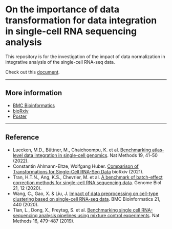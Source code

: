 # On the importance of data transformation for data integration in single-cell RNA sequencing analysis

This repository is for the investigation of the impact of data normalization in integrative analysis of the single-cell RNA-seq data.

Check out this [document](https://iron-lion.github.io/scRNAseq-preprocessing-impact-doc/chapters/intro/intro.html).

----
## More information
* [BMC Bioinformatics](https://doi.org/10.1186/s12859-024-05788-5)
* [bioRxiv](https://doi.org/10.1101/2022.07.19.500522)
* [Poster](https://github.com/iron-lion/scRNAseq-preprocessing-impact/blob/main/figures/06_22_poster.png)


----
## Reference
 - Luecken, M.D., Büttner, M., Chaichoompu, K. et al. [Benchmarking atlas-level data integration in single-cell genomics](https://doi.org/10.1038/s41592-021-01336-8). Nat Methods 19, 41–50 (2022). 
 - Constantin Ahlmann-Eltze, Wolfgang Huber. [Comparison of Transformations for Single-Cell RNA-Seq Data](https://doi.org/10.1101/2021.06.24.449781) bioRxiv (2021).
 - Tran, H.T.N., Ang, K.S., Chevrier, M. et al. [A benchmark of batch-effect correction methods for single-cell RNA sequencing data](https://doi.org/10.1186/s13059-019-1850-9). Genome Biol 21, 12 (2020).
 - Wang, C., Gao, X. & Liu, J. [Impact of data preprocessing on cell-type clustering based on single-cell RNA-seq data](https://doi.org/10.1186/s12859-020-03797-8). BMC Bioinformatics 21, 440 (2020). 
 - Tian, L., Dong, X., Freytag, S. et al. [Benchmarking single cell RNA-sequencing analysis pipelines using mixture control experiments](https://doi.org/10.1038/s41592-019-0425-8). Nat Methods 16, 479–487 (2019). 
